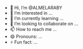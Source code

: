 - 👋 Hi, I’m @ALMELARABY
- 👀 I’m interested in ...
- 🌱 I’m currently learning ...
- 💞️ I’m looking to collaborate on ...
- 📫 How to reach me ...
- 😄 Pronouns: ...
- ⚡ Fun fact: ...

<!---
ALMELARABY/ALMELARABY is a ✨ special ✨ repository because its `README.md` (this file) appears on your GitHub profile.
You can click the Preview link to take a look at your changes.
--->
